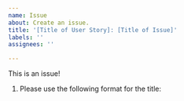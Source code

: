 ```yaml
---
name: Issue
about: Create an issue.
title: '[Title of User Story]: [Title of Issue]'
labels: ''
assignees: ''

---
```


This is an issue!

1. Please use the following format for the title:

<Title of User Story>: <Title of Issue>

2. Please fill out this description with the following:

- Relates to <user story #>
- Any additional information you feel is necessary.
- Screenshots/gifs/videos/diagrams/other visual aids.

3. Remember to:

- Add assignees, labels and projects in the menu at the bottom or to the right of the screen.